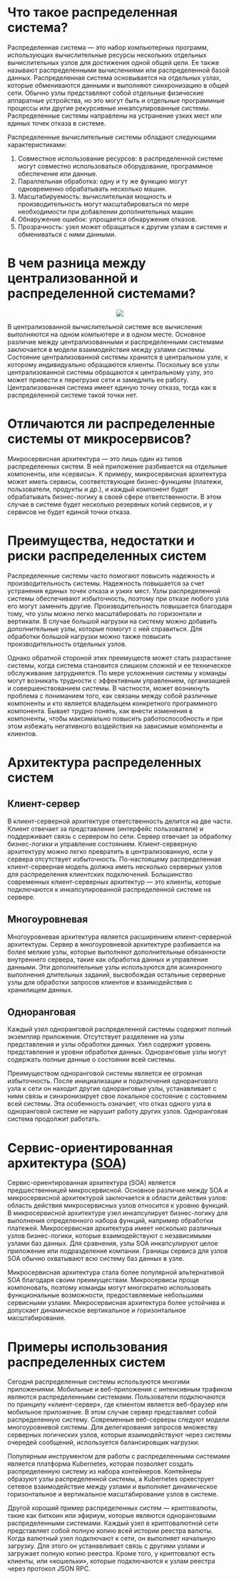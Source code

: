 # Что такое распределенная система?

Распределенная система — это набор компьютерных программ, использующих вычислительные ресурсы нескольких отдельных вычислительных узлов для достижения одной общей цели. Ее также называют распределенными вычислениями или распределенной базой данных. Распределенная система основывается на отдельных узлах, которые обмениваются данными и выполняют синхронизацию в общей сети. Обычно узлы представляют собой отдельные физические аппаратные устройства, но это могут быть и отдельные программные процессы или другие рекурсивные инкапсулированные системы. Распределенные системы направлены на устранение узких мест или единых точек отказа в системе.

Распределенные вычислительные системы обладают следующими характеристиками:

1. Совместное использование ресурсов: в распределенной системе могут совместно использоваться оборудование, программное обеспечение или данные.
2. Параллельная обработка: одну и ту же функцию могут одновременно обрабатывать несколько машин.
3. Масштабируемость: вычислительная мощность и производительность могут масштабироваться по мере необходимости при добавлении дополнительных машин.
4. Обнаружение ошибок: упрощается обнаружение отказов.
5. Прозрачность: узел может обращаться к другим узлам в системе и обмениваться с ними данными.

# В чем разница между централизованной и распределенной системами?

<p align='center'>
  <img src=./images/centralized%20vs%20distributed.png>
</p>

В централизованной вычислительной системе все вычисления выполняются на одном компьютере и в одном месте. Основное различие между централизованными и распределенными системами заключается в модели взаимодействия между узлами системы. Состояние централизованной системы хранится в центральном узле, к которому индивидуально обращаются клиенты. Поскольку все узлы централизованной системы обращаются к центральному узлу, это может привести к перегрузке сети и замедлить ее работу. Централизованная система имеет единую точку отказа, тогда как в распределенной системе такой точки нет.

# Отличаются ли распределенные системы от микросервисов?

Микросервисная архитектура — это лишь один из типов распределенных систем. В ней приложение разбивается на отдельные компоненты, или «сервисы». К примеру, микросервисная архитектура может иметь сервисы, соответствующие бизнес-функциям (платежи, пользователи, продукты и др.), и каждый компонент будет обрабатывать бизнес-логику в своей сфере ответственности. В этом случае в системе будет несколько резервных копий сервисов, и у сервисов не будет единой точки отказа.

# Преимущества, недостатки и риски распределенных систем

Распределенные системы часто помогают повысить надежность и производительность системы. Надежность повышается за счет устранения единых точек отказа и узких мест. Узлы распределенной системы обеспечивают избыточность, поэтому при отказе любого узла его могут заменить другие. Производительность повышается благодаря тому, что узлы можно легко масштабировать по горизонтали и вертикали. В случае большой нагрузки на систему можно добавить дополнительные узлы, которые помогут с ней справиться. Для обработки большой нагрузки можно также повысить производительность отдельных узлов.

Однако обратной стороной этих преимуществ может стать разрастание системы, когда система становится слишком сложной и ее техническое обслуживание затрудняется. По мере усложнения системы у команды могут возникать трудности с эффективным управлением, организацией и совершенствованием системы. В частности, может возникнуть проблема с пониманием того, как связаны между собой различные компоненты и кто является владельцем конкретного программного компонента. Бывает трудно понять, как внести изменения в компоненты, чтобы максимально повысить работоспособность и при этом избежать негативного воздействия на зависимые компоненты и клиентов.

# Архитектура распределенных систем

## Клиент-сервер

В клиент-серверной архитектуре ответственность делится на две части. Клиент отвечает за представление (интерфейс пользователя) и поддерживает связь с сервером по сети. Сервер отвечает за обработку бизнес-логики и управление состоянием. Клиент-серверную архитектуру можно легко превратить в централизованную, если у сервера отсутствует избыточность. По-настоящему распределенная клиент-серверная модель должна иметь несколько серверных узлов для распределения клиентских подключений. Большинство современных клиент-серверных архитектур — это клиенты, которые подключаются к инкапсулированной распределенной системе на сервере.

## Многоуровневая

Многоуровневая архитектура является расширением клиент-серверной архитектуры. Сервер в многоуровневой архитектуре разбивается на более мелкие узлы, которые выполняют дополнительные обязанности внутреннего сервера, такие как обработка данных и управление данными. Эти дополнительные узлы используются для асинхронного выполнения длительных заданий, высвобождая остальные серверные узлы для обработки запросов клиентов и взаимодействия с хранилищем данных.

## Одноранговая

Каждый узел одноранговой распределенной системы содержит полный экземпляр приложения. Отсутствует разделение на узлы представления и узлы обработки данных. Узел содержит уровень представления и уровни обработки данных. Одноранговые узлы могут содержать полные данные о состоянии всей системы.

Преимуществом одноранговой системы является ее огромная избыточность. После инициализации и подключения однорангового узла к сети он находит другие одноранговые узлы, устанавливает с ними связь и синхронизирует свое локальное состояние с состоянием всей системы. Эта особенность означает, что отказ одного узла в одноранговой системе не нарушит работу других узлов. Одноранговая система продолжит работать.

# Сервис-ориентированная архитектура ([SOA](SOA.md))

Сервис-ориентированная архитектура (SOA) является предшественницей микросервисной. Основное различие между SOA и микросервисной архитектурой заключается в области действия узлов: область действия микросервисных узлов относится к уровню функций. В микросервисной архитектуре узел инкапсулирует бизнес-логику для выполнения определенного набора функций, например обработки платежей. Микросервисная архитектура имеет несколько различных узлов бизнес-логики, которые взаимодействуют с независимыми узлами баз данных. Для сравнения, узлы SOA инкапсулируют целое приложение или подразделение компании. Границы сервиса для узлов SOA обычно охватывают всю систему баз данных в узле.

Микросервисная архитектура стала более популярной альтернативой SOA благодаря своим преимуществам. Микросервисы проще компоновать, поэтому команды могут многократно использовать функциональные возможности, предоставляемые небольшими сервисными узлами. Микросервисная архитектура более устойчива и допускает динамическое вертикальное и горизонтальное масштабирование.

# Примеры использования распределенных систем

Сегодня распределенные системы используются многими приложениями. Мобильные и веб-приложения с интенсивным трафиком являются распределенными системами. Пользователи подключаются по принципу «клиент-сервер», где клиентом является веб-браузер или мобильное приложение. В этом случае сервер представляет собой распределенную систему. Современные веб-серверы следуют модели многоуровневой системы. Для делегирования запросов множеству серверных логических узлов, которые взаимодействуют через системы очередей сообщений, используется балансировщик нагрузки.

Популярным инструментом для работы с распределенными системами является платформа Kubernetes, которая позволяет создать распределенную систему из набора контейнеров. Контейнеры образуют узлы распределенной системы, а Kubernetes оркеструет сетевое взаимодействие между узлами и выполняет динамическое горизонтальное и вертикальное масштабирование узлов в системе.

Другой хороший пример распределенных систем — криптовалюты, такие как биткоин или эфириум, которые являются одноранговыми распределенными системами. Каждый узел в криптовалютной сети представляет собой полную копию всей истории реестра валюты. Когда валютный узел подключают к сети, он выполняет начальную загрузку. Для этого он устанавливает связь с другими узлами и загружает полную копию реестра. Кроме того, у криптовалют есть клиенты, или «кошельки», которые подключаются к узлам реестра через протокол JSON RPC.
